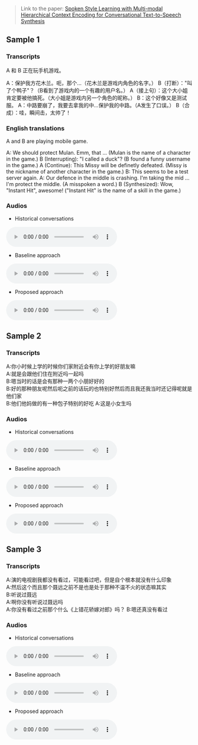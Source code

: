 > Link to the paper: [Spoken Style Learning with Multi-modal Hierarchical Context Encoding for Conversational Text-to-Speech Synthesis](https://github.com/thuhcsi/interspeech2021-conversational-tts/raw/master/IS2021.pdf)

## Sample 1

### Transcripts

A 和 B 正在玩手机游戏。

A：保护我方花木兰。呃，那个…（花木兰是游戏内角色的名字。）
B（打断）："叫了个鸭子"？（B看到了游戏内的一个有趣的用户名。）
A（接上句）：这个大小姐肯定要被他搞死。（大小姐是游戏内另一个角色的昵称。）
B：这个好像又是测试服。
A：中路要崩了，我要去拿我的中…保护我的中路。（A发生了口误。）
B（合成）：哇，瞬间击，太帅了！

### English translations

A and B are playing mobile game.

A: We should protect Mulan. Emm, that ... (Mulan is the name of a character in the game.)
B (Interrupting): "I called a duck"?  (B found a funny username in the game.)
A (Continue): This Missy will be definetly defeated. (Missy is the nickname of another character in the game.)
B: This seems to be a test server again.
A: Our defence in the middle is crashing. I'm taking the mid ... I'm protect the middle. (A misspoken a word.)
B (Synthesized): Wow, "Instant Hit", awesome! ("Instant Hit" is the name of a skill in the game.)

### Audios

* Historical conversations

<audio controls>
  <source src="https://github.com/thuhcsi/interspeech2021-conversational-tts/raw/master/context/sample0.aac" type="audio/aac">
Your browser does not support the audio element.
</audio>

* Baseline approach
<audio controls>
  <source src="https://github.com/thuhcsi/interspeech2021-conversational-tts/raw/master/baseline/sample0.aac" type="audio/aac">
Your browser does not support the audio element.
</audio>

* Proposed approach
<audio controls>
  <source src="https://github.com/thuhcsi/interspeech2021-conversational-tts/raw/master/proposed/sample0.aac" type="audio/aac">
Your browser does not support the audio element.
</audio>

## Sample 2

### Transcripts

A:你小时候上学的时候你们家附近会有你上学的好朋友嘛  
A:就是会跟他们住在附近吗一起吗  
B:嗯当时的话是会有那种一两个小朋好好的  
B:好的那种朋友呢然后呃之前的话玩的也特别好然后而且我还我当时还记得呢就是他们家  
B:他们他妈做的有一种包子特别的好吃
A:这是小女生吗

### Audios

* Historical conversations

<audio controls>
  <source src="https://github.com/thuhcsi/interspeech2021-conversational-tts/raw/master/context/sample3.aac" type="audio/aac">
Your browser does not support the audio element.
</audio>

* Baseline approach
<audio controls>
  <source src="https://github.com/thuhcsi/interspeech2021-conversational-tts/raw/master/baseline/sample3.aac" type="audio/aac">
Your browser does not support the audio element.
</audio>

* Proposed approach
<audio controls>
  <source src="https://github.com/thuhcsi/interspeech2021-conversational-tts/raw/master/proposed/sample3.aac" type="audio/aac">
Your browser does not support the audio element.
</audio>

## Sample 3

### Transcripts

A:演的电视剧我都没有看过，可能看过吧，但是自个根本就没有什么印象  
A:然后这个而且那个聂远之前不是也是处于那种不温不火的状态嘛其实  
B:听说过聂远  
A:啊你没有听说过聂远吗  
A:你没有看过之前那个什么《上错花轿嫁对郎》吗？
B:嗯还真没有看过

### Audios

* Historical conversations

<audio controls>
  <source src="https://github.com/thuhcsi/interspeech2021-conversational-tts/raw/master/context/sample4.aac" type="audio/aac">
Your browser does not support the audio element.
</audio>

* Baseline approach
<audio controls>
  <source src="https://github.com/thuhcsi/interspeech2021-conversational-tts/raw/master/baseline/sample4.aac" type="audio/aac">
Your browser does not support the audio element.
</audio>

* Proposed approach
<audio controls>
  <source src="https://github.com/thuhcsi/interspeech2021-conversational-tts/raw/master/proposed/sample4.aac" type="audio/aac">
Your browser does not support the audio element.
</audio>

